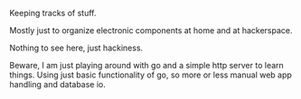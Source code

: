 Keeping tracks of stuff.

Mostly just to organize electronic components at home and at hackerspace.

Nothing to see here, just hackiness.

Beware, I am just playing around with go and a simple http server to learn things.
Using just basic functionality of go, so more or less manual web app handling and
database io.